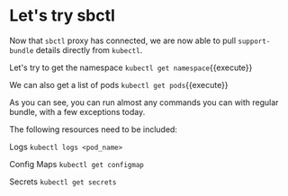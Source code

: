 
# Let's try sbctl 

Now that `sbctl` proxy has connected, we are now able to pull `support-bundle` details directly from `kubectl`.

Let's try to get the namespace 
`kubectl get namespace`{{execute}}

We can also get a list of pods
`kubectl get pods`{{execute}}

As you can see, you can run almost any commands you can with regular bundle, with a few exceptions today.

The following resources need to be included:

Logs
`kubectl logs <pod_name>`

Config Maps
`kubectl get configmap`

Secrets
`kubectl get secrets`